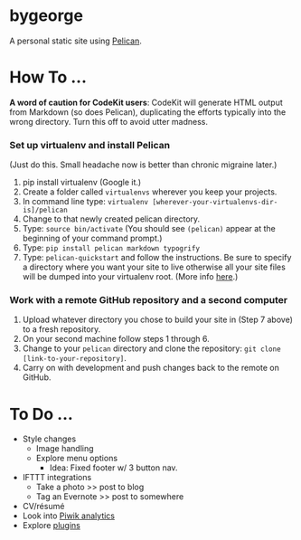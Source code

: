 # bygeorge
A personal static site using [Pelican](http://docs.getpelican.com/en/3.6.3/index.html).

# How To ...

**A word of caution for CodeKit users**: CodeKit will generate HTML output from Markdown (so does Pelican), duplicating the efforts typically into the wrong directory. Turn this off to avoid utter madness.

### Set up virtualenv and install Pelican

(Just do this. Small headache now is better than chronic migraine later.)

1. pip install virtualenv (Google it.)
2. Create a folder called `virtualenvs` wherever you keep your projects.
3. In command line type: `virtualenv [wherever-your-virtualenvs-dir-is]/pelican`
4. Change to that newly created pelican directory.
5. Type: `source bin/activate` (You should see `(pelican)` appear at the beginning of your command prompt.)
6. Type: `pip install pelican markdown typogrify`
7. Type: `pelican-quickstart` and follow the instructions. Be sure to specify a directory where you want your site to live otherwise all your site files will be dumped into your virtualenv root. (More info [here](http://docs.getpelican.com/en/3.6.3/install.html).)

### Work with a remote GitHub repository and a second computer

1. Upload whatever directory you chose to build your site in (Step 7 above) to a fresh repository.
2. On your second machine follow steps 1 through 6.
3. Change to your `pelican` directory and clone the repository: `git clone [link-to-your-repository]`.
4. Carry on with development and push changes back to the remote on GitHub. 

# To Do ...

* Style changes
	* Image handling
	* Explore menu options
		* Idea: Fixed footer w/ 3 button nav.
* IFTTT integrations
	* Take a photo >> post to blog
	* Tag an Evernote >> post to somewhere
* CV/résumé
* Look into [Piwik analytics](https://piwik.org/)
* Explore [plugins](https://github.com/getpelican/pelican-plugins)
